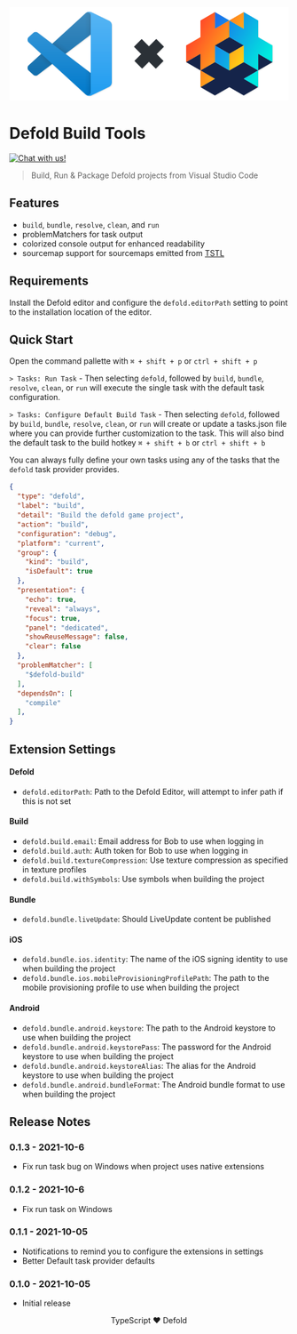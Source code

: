 <p align="center">
  <img src="images/header.png" alt="VS Code X Defold">
</p>

# Defold Build Tools
<a href="https://discord.gg/eukcq5m"><img alt="Chat with us!" src="https://img.shields.io/discord/766898804896038942.svg?colorB=7581dc&logo=discord&logoColor=white"></a>
> Build, Run & Package Defold projects from Visual Studio Code

## Features
- `build`, `bundle`, `resolve`, `clean`, and `run`
- problemMatchers for task output
- colorized console output for enhanced readability
- sourcemap support for sourcemaps emitted from [TSTL](https://github.com/TypeScriptToLua/TypeScriptToLua)

## Requirements

Install the Defold editor and configure the `defold.editorPath` setting to point to the installation location of the editor.

## Quick Start

Open the command pallette with `⌘ + shift + p` or `ctrl + shift + p`

`> Tasks: Run Task` - Then selecting `defold`, followed by  `build`, `bundle`, `resolve`, `clean`, or `run` will execute the single task with the default task configuration.

`> Tasks: Configure Default Build Task` - Then selecting `defold`, followed by `build`, `bundle`, `resolve`, `clean`, or `run` will create or update a tasks.json file where you can provide further customization to the task. This will also bind the default task to the build hotkey `⌘ + shift + b` or `ctrl + shift + b`

You can always fully define your own tasks using any of the tasks that the `defold` task provider provides.

```json
{
  "type": "defold",
  "label": "build",
  "detail": "Build the defold game project",
  "action": "build",
  "configuration": "debug",
  "platform": "current",
  "group": {
    "kind": "build",
    "isDefault": true
  },
  "presentation": {
    "echo": true,
    "reveal": "always",
    "focus": true,
    "panel": "dedicated",
    "showReuseMessage": false,
    "clear": false
  },
  "problemMatcher": [
    "$defold-build"
  ],
  "dependsOn": [
    "compile"
  ],
}
```

## Extension Settings

#### Defold

* `defold.editorPath`: Path to the Defold Editor, will attempt to infer path if this is not set

#### Build

* `defold.build.email`: Email address for Bob to use when logging in
* `defold.build.auth`: Auth token for Bob to use when logging in
* `defold.build.textureCompression`: Use texture compression as specified in texture profiles
* `defold.build.withSymbols`: Use symbols when building the project

#### Bundle

* `defold.bundle.liveUpdate`: Should LiveUpdate content be published

#### iOS

* `defold.bundle.ios.identity`: The name of the iOS signing identity to use when building the project
* `defold.bundle.ios.mobileProvisioningProfilePath`: The path to the mobile provisioning profile to use when building the project

#### Android

* `defold.bundle.android.keystore`: The path to the Android keystore to use when building the project
* `defold.bundle.android.keystorePass`: The password for the Android keystore to use when building the project
* `defold.bundle.android.keystoreAlias`: The alias for the Android keystore to use when building the project
* `defold.bundle.android.bundleFormat`: The Android bundle format to use when building the project

## Release Notes

### 0.1.3 - 2021-10-6
- Fix run task bug on Windows when project uses native extensions

### 0.1.2 - 2021-10-6
- Fix run task on Windows

### 0.1.1 - 2021-10-05
- Notifications to remind you to configure the extensions in settings
- Better Default task provider defaults

### 0.1.0 - 2021-10-05
- Initial release

<p align="center" class="h4">
  TypeScript ❤️ Defold
</p>
